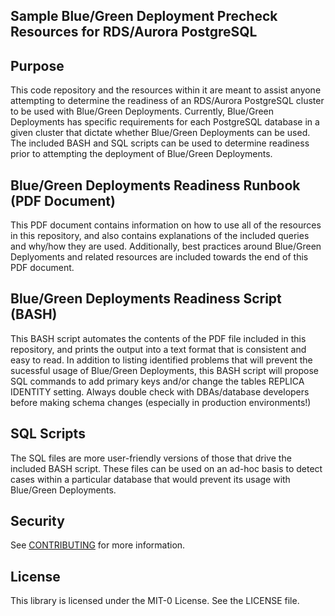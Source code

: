 ## Sample Blue/Green Deployment Precheck Resources for RDS/Aurora PostgreSQL

## Purpose

This code repository and the resources within it are meant to assist anyone attempting to determine the readiness of an RDS/Aurora PostgreSQL cluster to be used with Blue/Green Deployments. Currently, Blue/Green Deployments has specific requirements for each PostgreSQL database in a given cluster that dictate whether Blue/Green Deployments can be used. The included BASH and SQL scripts can be used to determine readiness prior to attempting the deployment of Blue/Green Deployments.

## Blue/Green Deployments Readiness Runbook (PDF Document)

This PDF document contains information on how to use all of the resources in this repository, and also contains explanations of the included queries and why/how they are used. Additionally, best practices around Blue/Green Deplyoments and related resources are included towards the end of this PDF document.

## Blue/Green Deployments Readiness Script (BASH)

This BASH script automates the contents of the PDF file included in this repository, and prints the output into a text format that is consistent and easy to read. In addition to listing identified problems that will prevent the sucessful usage of Blue/Green Deployments, this BASH script will propose SQL commands to add primary keys and/or change the tables REPLICA IDENTITY setting. Always double check with DBAs/database developers before making schema changes (especially in production environments!)

## SQL Scripts

The SQL files are more user-friendly versions of those that drive the included BASH script. These files can be used on an ad-hoc basis to detect cases within a particular database that would prevent its usage with Blue/Green Deployments.

## Security

See [CONTRIBUTING](CONTRIBUTING.md#security-issue-notifications) for more information.

## License

This library is licensed under the MIT-0 License. See the LICENSE file.

